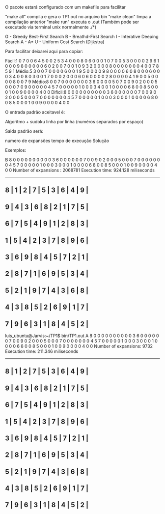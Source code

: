 O pacote estará configurado com um makefile para facilitar

"make all" compila e gera o TP1.out no arquivo bin 
"make clean" limpa a compilação anterior
"make run" executa o .out (Também pode ser executado via terminal unix normalmente ./*)

G - Greedy Best-First Search
B - Breathd-First Search
I - Interative Deeping Search
A - A*
U - Uniform Cost Search (Dijkstra)

Para facilitar deixarei aqui para copiar: 

Fácil:1 0 7 0 0 6 4 5 0 0 2 5 3 4 0 0 0 8 0 6 0 0 0 1 0 7 0 0 5 3 0 0 0 0 2 9 6 1 0 0 0 9 8 0 0 0 0 0 6 0 2 0 0 7 0 0 1 0 9 3 2 0 0 0 0 8 0 0 0 0 0 0 0 4 0 0 7 8 5 9 1
Médio:5 3 0 0 7 0 0 0 0 6 0 0 1 9 5 0 0 0 0 9 8 0 0 0 0 6 0 8 0 0 0 6 0 0 0 3 4 0 0 8 0 3 0 0 1 7 0 0 0 2 0 0 0 6 0 6 0 0 0 0 2 8 0 0 0 0 4 1 9 0 0 5 0 0 0 0 8 0 0 7 9
Médio:8 0 0 7 0 0 0 0 0 0 0 3 6 0 0 0 0 5 0 7 0 0 9 0 2 0 0 0 5 0 0 0 7 0 9 0 0 0 0 0 4 5 7 0 0 0 0 0 1 0 0 0 3 4 0 0 1 0 0 0 0 6 8 0 0 8 5 0 0 0 1 0 0 9 0 0 0 0 4 0 0
Dificil:8 0 0 0 0 0 0 0 0 0 0 3 6 0 0 0 0 0 0 7 0 0 9 0 2 0 0 0 5 0 0 0 7 0 0 0 0 0 0 0 4 5 7 0 0 0 0 0 1 0 0 0 3 0 0 0 1 0 0 0 0 6 8 0 0 8 5 0 0 0 1 0 0 9 0 0 0 0 4 0 0 


O entrada padrão aceitavel é:

Algoritmo + sudoku linha por linha (numéros separados por espaço)

Saida padrão será:

numero de expansões 
tempo de execução
Solução

Exemplos:

B 8 0 0 0 0 0 0 0 0 0 0 3 6 0 0 0 0 0 0 7 0 0 9 0 2 0 0 0 5 0 0 0 7 0 0 0 0 0 0 0 4 5 7 0 0 0 0 0 1 0 0 0 3 0 0 0 1 0 0 0 0 6 8 0 0 8 5 0 0 0 1 0 0 9 0 0 0 0 4 0 0 
Number of expansions : 2068781
Execution time: 924.128 miliseconds
    
 -------------------------------------
 8 | 1 | 2 | 7 | 5 | 3 | 6 | 4 | 9 |    
 -------------------------------------
 9 | 4 | 3 | 6 | 8 | 2 | 1 | 7 | 5 |    
 -------------------------------------
 6 | 7 | 5 | 4 | 9 | 1 | 2 | 8 | 3 |    
 -------------------------------------
 1 | 5 | 4 | 2 | 3 | 7 | 8 | 9 | 6 |    
 -------------------------------------
 3 | 6 | 9 | 8 | 4 | 5 | 7 | 2 | 1 |    
 -------------------------------------
 2 | 8 | 7 | 1 | 6 | 9 | 5 | 3 | 4 |    
 -------------------------------------
 5 | 2 | 1 | 9 | 7 | 4 | 3 | 6 | 8 |    
 -------------------------------------
 4 | 3 | 8 | 5 | 2 | 6 | 9 | 1 | 7 |    
 -------------------------------------
 7 | 9 | 6 | 3 | 1 | 8 | 4 | 5 | 2 |
 -------------------------------------

luis_ubuntu@Jarvis:~/TP1$ bin/TP1.out 
A 8 0 0 0 0 0 0 0 0 0 0 3 6 0 0 0 0 0 0 7 0 0 9 0 2 0 0 0 5 0 0 0 7 0 0 0 0 0 0 0 4 5 7 0 0 0 0 0 1 0 0 0 3 0 0 0 1 0 0 0 0 6 8 0 0 8 5 0 0 0 1 0 0 9 0 0 0 0 4 0 0 
Number of expansions: 9732
Execution time: 211.346 miliseconds
    
 -------------------------------------
 8 | 1 | 2 | 7 | 5 | 3 | 6 | 4 | 9 |    
 -------------------------------------
 9 | 4 | 3 | 6 | 8 | 2 | 1 | 7 | 5 |    
 -------------------------------------
 6 | 7 | 5 | 4 | 9 | 1 | 2 | 8 | 3 |    
 -------------------------------------
 1 | 5 | 4 | 2 | 3 | 7 | 8 | 9 | 6 |    
 -------------------------------------
 3 | 6 | 9 | 8 | 4 | 5 | 7 | 2 | 1 |    
 -------------------------------------
 2 | 8 | 7 | 1 | 6 | 9 | 5 | 3 | 4 |    
 -------------------------------------
 5 | 2 | 1 | 9 | 7 | 4 | 3 | 6 | 8 |    
 -------------------------------------
 4 | 3 | 8 | 5 | 2 | 6 | 9 | 1 | 7 |    
 -------------------------------------
 7 | 9 | 6 | 3 | 1 | 8 | 4 | 5 | 2 |
 -------------------------------------